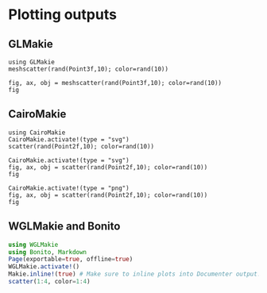 # Plotting outputs

## GLMakie

````@example GLMakie
using GLMakie
meshscatter(rand(Point3f,10); color=rand(10))
````

````@example GLMakie
fig, ax, obj = meshscatter(rand(Point3f,10); color=rand(10))
fig
````

## CairoMakie

````@example CairoMakie
using CairoMakie
CairoMakie.activate!(type = "svg")
scatter(rand(Point2f,10); color=rand(10))
````


````@example CairoMakie
CairoMakie.activate!(type = "svg")
fig, ax, obj = scatter(rand(Point2f,10); color=rand(10))
fig
````

````@example CairoMakie
CairoMakie.activate!(type = "png")
fig, ax, obj = scatter(rand(Point2f,10); color=rand(10))
fig
````

## WGLMakie and Bonito

````julia
using WGLMakie
using Bonito, Markdown
Page(exportable=true, offline=true)
WGLMakie.activate!()
Makie.inline!(true) # Make sure to inline plots into Documenter output!
scatter(1:4, color=1:4)
````
